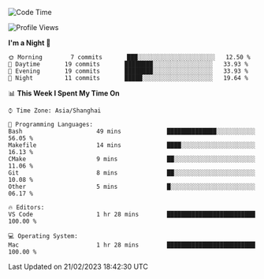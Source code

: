 <!--START_SECTION:waka-->
![Code Time](http://img.shields.io/badge/Code%20Time-47%20hrs%2036%20mins-blue)

![Profile Views](http://img.shields.io/badge/Profile%20Views-1-blue)

**I'm a Night 🦉** 

```text
🌞 Morning        7 commits       ███░░░░░░░░░░░░░░░░░░░░░░   12.50 % 
🌆 Daytime       19 commits       ████████░░░░░░░░░░░░░░░░░   33.93 % 
🌃 Evening       19 commits       ████████░░░░░░░░░░░░░░░░░   33.93 % 
🌙 Night         11 commits       █████░░░░░░░░░░░░░░░░░░░░   19.64 % 

```


📊 **This Week I Spent My Time On** 

```text
⌚︎ Time Zone: Asia/Shanghai

💬 Programming Languages: 
Bash                     49 mins             ██████████████░░░░░░░░░░░   56.05 % 
Makefile                 14 mins             ████░░░░░░░░░░░░░░░░░░░░░   16.13 % 
CMake                    9 mins              ██░░░░░░░░░░░░░░░░░░░░░░░   11.06 % 
Git                      8 mins              ██░░░░░░░░░░░░░░░░░░░░░░░   10.08 % 
Other                    5 mins              █░░░░░░░░░░░░░░░░░░░░░░░░   06.17 % 

🔥 Editors: 
VS Code                  1 hr 28 mins        █████████████████████████   100.00 % 

💻 Operating System: 
Mac                      1 hr 28 mins        █████████████████████████   100.00 % 

```


 Last Updated on 21/02/2023 18:42:30 UTC
<!--END_SECTION:waka-->